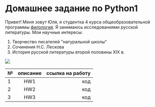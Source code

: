 # Домашнее задание по Python1
Привет! Меня зовут Юля, я студентка 4 курса общеобразовательной программы [филология](https://www.hse.ru/ba/philology/). Я занимаюсь исследованиями русской литературы. Мои научные интересы: 
1. Творчество писателей "натуральной школы"
2. Сочинения Н.С. Лескова
4. История русской литературы второй половины XIX в.

![](https://vignette.wikia.nocookie.net/hibike-euphonium/images/a/a6/Asu11.png/revision/latest?cb=20150510132242)

№|описание|ссылка на работу
---|:---:|---:
1|HW1|код
2|HW2|код
3|HW3|код
